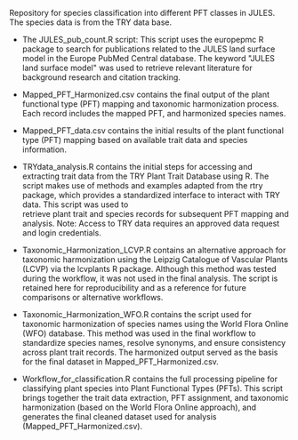 Repository for species classification into different PFT classes in JULES. The species data is from the TRY data base. 

- The JULES_pub_count.R script: This script uses the europepmc R package to search for publications related to the JULES land surface model in the Europe PubMed Central database. The keyword "JULES land surface model" was used to retrieve relevant literature for background research and citation tracking.

- Mapped_PFT_Harmonized.csv contains the final output of the plant functional type (PFT) mapping and taxonomic harmonization process. Each record includes the mapped PFT, and harmonized species names.

- Mapped_PFT_data.csv contains the initial results of the plant functional type (PFT) mapping based on available trait data and species information.

- TRYdata_analysis.R contains the initial steps for accessing and extracting trait data from the TRY Plant Trait Database using R. The script makes use of methods and examples adapted from the rtry package, which provides a standardized interface to interact with TRY data. This script was used to     
  retrieve plant trait and species records for subsequent PFT mapping and analysis. 
  Note: Access to TRY data requires an approved data request and login credentials. 

- Taxonomic_Harmonization_LCVP.R contains an alternative approach for taxonomic harmonization using the Leipzig Catalogue of Vascular Plants (LCVP) via the lcvplants R package. Although this method was tested during the workflow, it was not used in the final analysis. The script is retained here for 
  reproducibility and as a reference for future comparisons or alternative workflows.

- Taxonomic_Harmonization_WFO.R contains the script used for taxonomic harmonization of species names using the World Flora Online (WFO) database. This method was used in the final workflow to standardize species names, resolve synonyms, and ensure consistency across plant trait records. The harmonized 
  output served as the basis for the final dataset in Mapped_PFT_Harmonized.csv.

- Workflow_for_classification.R contains the full processing pipeline for classifying plant species into Plant Functional Types (PFTs). This script brings together the trait data extraction, PFT assignment, and taxonomic harmonization (based on the World Flora Online approach), and generates the final 
  cleaned dataset used for analysis (Mapped_PFT_Harmonized.csv).

